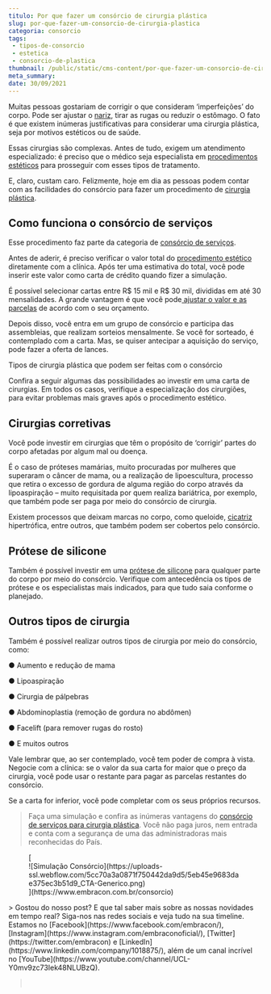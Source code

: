 ```yaml
---
titulo: Por que fazer um consórcio de cirurgia plástica
slug: por-que-fazer-um-consorcio-de-cirurgia-plastica
categoria: consorcio
tags:
 - tipos-de-consorcio
 - estetica
 - consorcio-de-plastica
thumbnail: /public/static/cms-content/por-que-fazer-um-consorcio-de-cirurgia-plastica.png
meta_summary: 
date: 30/09/2021
---
```

Muitas pessoas gostariam de corrigir o que consideram ‘imperfeições’ do corpo. Pode ser ajustar o [nariz](https://www.embracon.com.br/blog/6-coisas-sobre-a-rinoplastia), tirar as rugas ou reduzir o estômago. O fato é que existem inúmeras justificativas para considerar uma cirurgia plástica, seja por motivos estéticos ou de saúde.

Essas cirurgias são complexas. Antes de tudo, exigem um atendimento especializado: é preciso que o médico seja especialista em [procedimentos estéticos](https://www.embracon.com.br/blog/procedimentos-esteticos-para-emagrecer-quais-sao-os-melhores) para prosseguir com esses tipos de tratamento.

E, claro, custam caro. Felizmente, hoje em dia as pessoas podem contar com as facilidades do consórcio para fazer um procedimento de [cirurgia plástica](https://www.embracon.com.br/blog/quando-a-cirurgia-plastica-e-a-melhor-opcao).

Como funciona o consórcio de serviços
-------------------------------------

Esse procedimento faz parte da categoria de [consórcio de serviços](https://www.embracon.com.br/blog/conheca-os-principais-consorcios-de-servicos-embracon).

Antes de aderir, é preciso verificar o valor total do [procedimento estético](https://www.embracon.com.br/blog/procedimentos-esteticos-para-emagrecer-quais-sao-os-melhores) diretamente com a clínica. Após ter uma estimativa do total, você pode inserir este valor como carta de crédito quando fizer a simulação.

É possível selecionar cartas entre R$ 15 mil e R$ 30 mil, divididas em até 30 mensalidades. A grande vantagem é que você pode[ ajustar o valor e as parcelas](https://www.embracon.com.br/blog/como-calcular-as-parcelas-no-consorcio) de acordo com o seu orçamento.

Depois disso, você entra em um grupo de consórcio e participa das assembleias, que realizam sorteios mensalmente. Se você for sorteado, é contemplado com a carta. Mas, se quiser antecipar a aquisição do serviço, pode fazer a oferta de lances.

Tipos de cirurgia plástica que podem ser feitas com o consórcio

Confira a seguir algumas das possibilidades ao investir em uma carta de cirurgias. Em todos os casos, verifique a especialização dos cirurgiões, para evitar problemas mais graves após o procedimento estético.

Cirurgias corretivas
--------------------

Você pode investir em cirurgias que têm o propósito de ‘corrigir’ partes do corpo afetadas por algum mal ou doença.

É o caso de próteses mamárias, muito procuradas por mulheres que superaram o câncer de mama, ou a realização de lipoescultura, processo que retira o excesso de gordura de alguma região do corpo através da lipoaspiração – muito requisitada por quem realiza bariátrica, por exemplo, que também pode ser paga por meio do consórcio de cirurgia.

Existem processos que deixam marcas no corpo, como queloide, [cicatriz](https://www.embracon.com.br/blog/como-funciona-a-cirurgia-de-correcao-de-cicatriz-entenda-aqui) hipertrófica, entre outros, que também podem ser cobertos pelo consórcio.

Prótese de silicone
-------------------

Também é possível investir em uma [prótese de silicone](https://www.embracon.com.br/blog/quais-sao-os-tipos-e-como-escolher-uma-protese-de-silicone) para qualquer parte do corpo por meio do consórcio. Verifique com antecedência os tipos de prótese e os especialistas mais indicados, para que tudo saia conforme o planejado.

Outros tipos de cirurgia
------------------------

Também é possível realizar outros tipos de cirurgia por meio do consórcio, como:

● Aumento e redução de mama

● Lipoaspiração

● Cirurgia de pálpebras

● Abdominoplastia (remoção de gordura no abdômen)

● Facelift (para remover rugas do rosto)

● E muitos outros

Vale lembrar que, ao ser contemplado, você tem poder de compra à vista. Negocie com a clínica: se o valor da sua carta for maior que o preço da cirurgia, você pode usar o restante para pagar as parcelas restantes do consórcio.

Se a carta for inferior, você pode completar com os seus próprios recursos.

> Faça uma simulação e confira as inúmeras vantagens do [consórcio de serviços para cirurgia plástica](https://www.embracon.com.br/consorcio-servicos). Você não paga juros, nem entrada e conta com a segurança de uma das administradoras mais reconhecidas do País.

<figure class="w-richtext-figure-type-image w-richtext-align-center">[<div>![Simulação Consórcio](https://uploads-ssl.webflow.com/5cc70a3a0871f750442da9d5/5eb45e9683dae375ec3b51d9_CTA-Generico.png)</div>](https://www.embracon.com.br/consorcio)</figure>> Gostou do nosso post? E que tal saber mais sobre as nossas novidades em tempo real? Siga-nos nas redes sociais e veja tudo na sua timeline. Estamos no [Facebook](https://www.facebook.com/embracon/), [Instagram](https://www.instagram.com/embraconoficial/), [Twitter](https://twitter.com/embracon) e [LinkedIn](https://www.linkedin.com/company/1018875/), além de um canal incrível no [YouTube](https://www.youtube.com/channel/UCL-Y0mv9zc73Iek48NLUBzQ).

> ‍

‍
